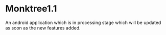# Monktree1.1
An android application which is in processing stage which will be updated as soon as the new features added. 
